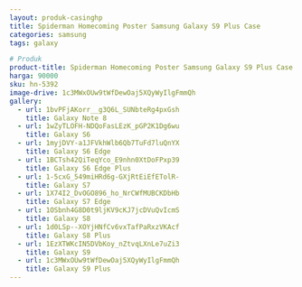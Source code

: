 ```yaml
---
layout: produk-casinghp
title: Spiderman Homecoming Poster Samsung Galaxy S9 Plus Case
categories: samsung
tags: galaxy

# Produk
product-title: Spiderman Homecoming Poster Samsung Galaxy S9 Plus Case
harga: 90000
sku: hn-5392
image-drive: 1c3MWxOUw9tWfDewOaj5XQyWyIlgFmmQh
gallery:
  - url: 1bvPFjAKorr__g3Q6L_SUNbteRg4pxGsh
    title: Galaxy Note 8
  - url: 1wZyTLOFH-NDQoFasLEzK_pGP2K1Dg6wu
    title: Galaxy S6
  - url: 1myjDVY-a1JFVkhWlb6Qb7TuFd7luQnYX
    title: Galaxy S6 Edge
  - url: 1BCTsh42QiTeqYco_E9nhn0XtDoFPxp39
    title: Galaxy S6 Edge Plus
  - url: 1-5cxG_549miHRd6g-GXjRtEiEfETolR-
    title: Galaxy S7
  - url: 1X74I2_DvOGO896_ho_NrCWfMUBCKDbHb
    title: Galaxy S7 Edge
  - url: 1OSbnh4G8D0t9ljKV9cKJ7jcDVuQvIcmS
    title: Galaxy S8
  - url: 1d0LSp--XOYjHNfCv6vxTafPaRxzVKAcf
    title: Galaxy S8 Plus
  - url: 1EzXTWKcIN5DVbKoy_nZtvqLXnLe7uZi3
    title: Galaxy S9
  - url: 1c3MWxOUw9tWfDewOaj5XQyWyIlgFmmQh
    title: Galaxy S9 Plus
---
```

